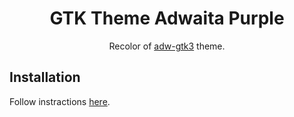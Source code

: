 <div align="center">

# GTK Theme Adwaita Purple
Recolor of [adw-gtk3](https://github.com/lassekongo83/adw-gtk3) theme.

</div>

## Installation
Follow instractions [here](https://github.com/lassekongo83/adw-gtk3/blob/main/README.md).
